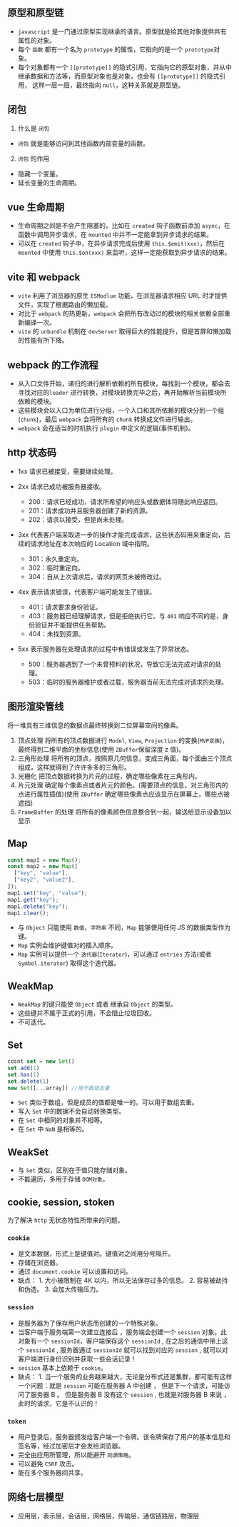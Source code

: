 ## 原型和原型链

- `javascript` 是一门通过原型实现继承的语言。原型就是给其他对象提供共有属性的对象。
- 每个 `函数` 都有一个名为 `prototype` 的属性，它指向的是一个 `prototype`对象。
- 每个对象都有一个 `[[prototype]]` 的隐式引用，它指向它的原型对象，并从中继承数据和方法等，而原型对象也是对象，也会有 `[[prototype]]` 的隐式引用，
  这样一层一层，最终指向 `null`，这种关系就是原型链。

## 闭包

1. 什么是 `闭包`

- `闭包` 就是能够访问到其他函数内部变量的函数。

2. `闭包` 的作用

- 隐藏一个变量。
- 延长变量的生命周期。

## vue 生命周期

- 生命周期之间是不会产生阻塞的，比如在 `created` 钩子函数前添加 `async`，在函数中调用异步请求，在 `mounted` 中并不一定能拿到异步请求的结果。
- 可以在 `created` 钩子中，在异步请求完成后使用 `this.$emit(xxx)`，然后在 `mounted` 中使用 `this.$on(xxx)` 来监听，这样一定能获取到异步请求的结果。

## vite 和 webpack

- `vite` 利用了浏览器的原生 `ESModlue` 功能，在浏览器请求相应 URL 时才提供文件，实现了根据路由的懒加载。
- 对比于 `webpack` 的热更新，`webpack` 会把所有改动过的模块的相关依赖全部重新编译一次。
- `vite` 的 `unbundle` 机制在 `devServer` 取得巨大的性能提升，但是首屏和懒加载的性能有所下降。

## webpack 的工作流程

- 从入口文件开始，递归的进行解析依赖的所有模块，每找到一个模块，都会去寻找对应的`loader` 进行转换，对模块转换完毕之后，再开始解析当前模块所依赖的模块。
- 这些模块会以入口为单位进行分组，一个入口和其所依赖的模块分到一个组(`chunk`)，最后 `webpack` 会将所有的 `chunk` 转换成文件进行输出。
- `webpack` 会在适当的时机执行 `plugin` 中定义的逻辑(事件机制)。

## http 状态码

- 1xx
  请求已被接受，需要继续处理。

- 2xx
  请求已成功被服务器接收。

  - 200：请求已经成功，请求所希望的响应头或数据体将随此响应返回。
  - 201：请求成功并且服务器创建了新的资源。
  - 202：请求以接受，但是尚未处理。

- 3xx
  代表客户端采取进一步的操作才能完成请求，这些状态码用来重定向，后续的请求地址在本次响应的 Location 域中指明。

  - 301：永久重定向。
  - 302：临时重定向。
  - 304：自从上次请求后，请求的网页未被修改过。

- 4xx
  表示请求错误，代表客户端可能发生了错误。

  - 401：请求要求身份验证。
  - 403：服务器已经理解请求，但是拒绝执行它。与 `401` 响应不同的是，身份验证并不能提供任务帮助。
  - 404：未找到资源。

- 5xx
  表示服务器在处理请求的过程中有错误或发生了异常状态。
  - 500：服务器遇到了一个未曾预料的状况，导致它无法完成对请求的处理。
  - 503：临时的服务器维护或者过载，服务器当前无法完成对请求的处理。

## 图形渲染管线

将一堆具有三维信息的数据点最终转换到二位屏幕空间的像素。

1. 顶点处理
   将所有的顶点数据进行 `Model`, `View`, `Projection` 的变换(`MVP变换`)，最终得到二维平面的坐标信息(使用 `ZBuffer`保留深度 z 值)。
2. 三角形处理
   将所有的顶点，按照原几何信息，变成三角面，每个面由三个顶点组成，这样就得到了许许多多的三角形。
3. 光栅化
   把顶点数据转换为片元的过程，确定哪些像素在三角形内。
4. 片元处理
   确定每个像素点或者片元的颜色。(需要顶点的信息，对三角形内的点进行属性插值)(使用 `ZBuffer` 确定哪些像素点应该显示在屏幕上，哪些点被遮挡)
5. `FrameBuffer` 的处理
   将所有的像素颜色信息整合到一起，输送给显示设备加以显示

## Map

```js
const map1 = new Map();
const map2 = new Map([
  ["key", "value"],
  ["key2", "value2"],
]);
map1.set("key", "value");
map1.get("key");
map1.delete("key");
map1.clear();
```

- 与 `Object` 只能使用 `数值`，`字符串` 不同，`Map` 能够使用任何 JS 的数据类型作为键。
- `Map` 实例会维护键值对的插入顺序。
- `Map` 实例可以提供一个 `迭代器`(`Iterator`)，可以通过 `entries` 方法(或者 `Symbol.iterator`) 取得这个迭代器。

## WeakMap

- `WeakMap` 的键只能使 `Object` 或者 继承自 `Object` 的类型。
- 这些键并不属于正式的引用，不会阻止垃圾回收。
- 不可迭代。

## Set

```js
cosnt set = new Set()
set.add(1)
set.has(1)
set.delete(1)
new Set([...array]) //用于数组去重
```

- `Set` 类似于数组，但是成员的值都是唯一的，可以用于数组去重。
- 写入 `Set` 中的数据不会自动转换类型。
- 在 `Set` 中相同的对象并不相等。
- 在 `Set` 中 `NaN` 是相等的。

## WeakSet

- 与 `Set` 类似，区别在于值只能存储对象。
- 不能遍历，多用于存储 `DOM对象`。

## cookie, session, stoken

为了解决 `http` 无状态特性所带来的问题。

### `cookie`

- 是文本数据，形式上是键值对。键值对之间用分号隔开。
- 存储在浏览器。
- 通过 `document.cookie` 可以设置和访问。
- 缺点： 1. 大小被限制在 4K 以内，所以无法保存过多的信息。 2. 容易被劫持和伪造。 3. 会加大传输压力。

### `session`

- 是服务器为了保存用户状态而创建的一个特殊对象。
- 当客户端于服务端第一次建立连接后 ，服务端会创建一个 `session` 对象。此对象有一个 `sessionId`，客户端保存这个 `sessionId` , 在之后的通信中带上这个 `sessionId` , 服务器通过 `sessionId` 就可以找到对应的 `session` , 就可以对客户端进行身份识别并获取一些会话记录！
- `session` 基本上依赖于 `cookie`。
- 缺点： 1. 当一个服务的业务越来越大，无论是分布式还是集群，都可能有这样一个问题：就是 `session` 可能在服务器 A 中创建 ， 但是下一个请求，可能访问了服务器 B 。 但是服务器 B 没有这个 `session` , 也就是对服务器 B 来说 ，此时的请求，它是不认识的！

### `token`

- 用户登录后，服务器颁发给客户端一个令牌。该令牌保存了用户的基本信息和签名等，经过加密后才会发给浏览器。
- 完全由应用所管理，所以能避开 `同源策略`。
- 可以避免 `CSRF` 攻击。
- 能在多个服务器间共享。

## 网络七层模型

- 应用层，表示层，会话层，网络层，传输层，通信链路层，物理层
